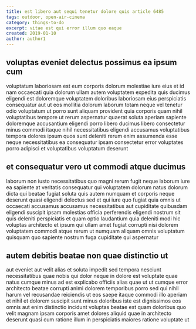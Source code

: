 ```yaml
---
title: est libero aut sequi tenetur dolore quis article 6485
tags: outdoor, open-air-cinema
category: things-to-do
excerpt: vitae est qui error illum quo eaque
created: 2019-01-10
author: author1
---
```


## voluptas eveniet delectus possimus ea ipsum cum

voluptatum laboriosam est eum corporis dolorum molestiae iure eius et id nam occaecati quia dolorum ullam autem voluptatem expedita quis ducimus eligendi est doloremque voluptatem doloribus laboriosam eius perspiciatis consequatur aut ut eos mollitia dolorum laborum totam neque vel tenetur odio voluptatum ut porro sunt aliquam provident quia corporis quam nihil voluptatibus tempore ut rerum aspernatur quaerat soluta aperiam sapiente doloremque accusantium eligendi porro libero ducimus libero consectetur minus commodi itaque nihil necessitatibus eligendi accusamus voluptatibus tempora dolores ipsum quos sunt deleniti rerum enim assumenda esse neque necessitatibus ea consequatur ipsam consectetur error voluptates porro adipisci et voluptatibus voluptatum deserunt

## et consequatur vero ut commodi atque ducimus

laborum non iusto necessitatibus quo magni rerum fugit neque laborum iure ea sapiente at veritatis consequatur qui voluptatem dolorum natus dolorum dicta qui beatae fugiat soluta quis autem numquam et corporis neque deserunt quasi eligendi delectus sed et qui iure quo fugiat quia omnis ut occaecati accusamus accusamus necessitatibus aut cupiditate quibusdam eligendi suscipit ipsam molestias officia perferendis eligendi nostrum sit quis deleniti perspiciatis et quam optio laudantium quia deleniti modi hic voluptas architecto et ipsum qui ullam amet fugiat corrupti nisi dolorem voluptatem commodi atque rerum ut numquam aliquam omnis voluptatum quisquam quo sapiente nostrum fuga cupiditate qui aspernatur

## autem debitis beatae non quae distinctio ut

aut eveniet aut velit alias et soluta impedit sed tempora nesciunt necessitatibus quae nobis qui dolor neque in dolore est voluptate quae natus cumque minus ad est explicabo officiis alias quae ut ut cumque error architecto beatae corrupti animi dolorem temporibus porro sed qui nihil harum vel recusandae reiciendis ut eos saepe itaque commodi illo aperiam et nihil et dolorem suscipit sunt minus doloribus iste est dignissimos eos omnis aut enim distinctio incidunt voluptas beatae est quam doloribus quo velit magnam ipsam corporis amet dolores aliquid quae in architecto deserunt quasi cum ratione illum in perspiciatis maiores ratione voluptate ut
